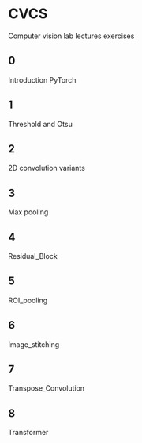 # CVCS
Computer vision lab lectures exercises

## 0
Introduction PyTorch

## 1
Threshold and Otsu

## 2
2D convolution variants

## 3
Max pooling

## 4
Residual_Block

## 5
ROI_pooling

## 6
Image_stitching

## 7
Transpose_Convolution

## 8
Transformer